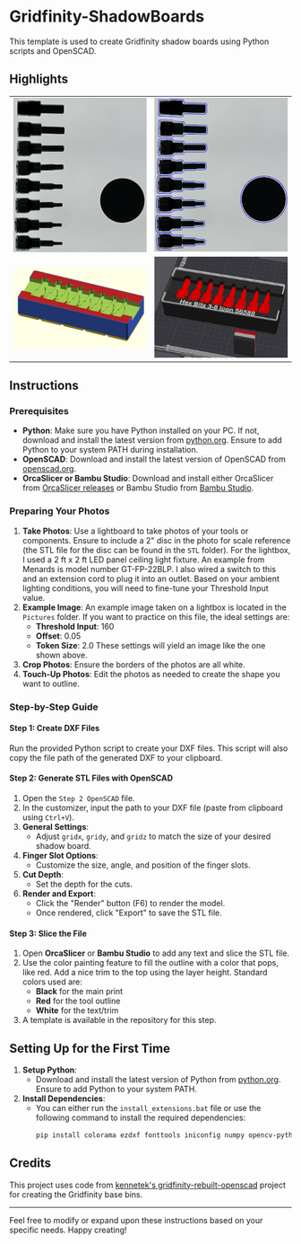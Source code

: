 # Gridfinity-ShadowBoards

This template is used to create Gridfinity shadow boards using Python scripts and OpenSCAD.

## Highlights

<table>
  <tr>
    <td><img src="assets/images/lightbox example.png" alt="Lightbox Example" width="320"></td>
    <td><img src="assets/images/dxf generated example.png" alt="DXF Generated Example" width="320"></td>
  </tr>
  <tr>
    <td><img src="assets/images/openscad example.png" alt="OpenSCAD Example" width="320"></td>
    <td><img src="assets/images/orcastudio example.png" alt="OrcaStudio Example" width="320"></td>
  </tr>
</table>

## Instructions

### Prerequisites
- **Python**: Make sure you have Python installed on your PC. If not, download and install the latest version from [python.org](https://www.python.org/). Ensure to add Python to your system PATH during installation.
- **OpenSCAD**: Download and install the latest version of OpenSCAD from [openscad.org](https://www.openscad.org/).
- **OrcaSlicer or Bambu Studio**: Download and install either OrcaSlicer from [OrcaSlicer releases](https://github.com/SoftFever/OrcaSlicer/releases) or Bambu Studio from [Bambu Studio](https://bambulab.com/en/download/studio).

### Preparing Your Photos
1. **Take Photos**: Use a lightboard to take photos of your tools or components. Ensure to include a 2" disc in the photo for scale reference (the STL file for the disc can be found in the `STL` folder). For the lightbox, I used a 2 ft x 2 ft LED panel ceiling light fixture. An example from Menards is model number GT-FP-22BLP. I also wired a switch to this and an extension cord to plug it into an outlet. Based on your ambient lighting conditions, you will need to fine-tune your Threshold Input value.
2. **Example Image**: An example image taken on a lightbox is located in the `Pictures` folder. If you want to practice on this file, the ideal settings are:
   - **Threshold Input**: 160
   - **Offset**: 0.05
   - **Token Size**: 2.0
   These settings will yield an image like the one shown above.
3. **Crop Photos**: Ensure the borders of the photos are all white.
4. **Touch-Up Photos**: Edit the photos as needed to create the shape you want to outline.

### Step-by-Step Guide

#### Step 1: Create DXF Files
Run the provided Python script to create your DXF files. This script will also copy the file path of the generated DXF to your clipboard.

#### Step 2: Generate STL Files with OpenSCAD
1. Open the `Step 2 OpenSCAD` file.
2. In the customizer, input the path to your DXF file (paste from clipboard using `Ctrl+V`).
3. **General Settings**:
   - Adjust `gridx`, `gridy`, and `gridz` to match the size of your desired shadow board.
4. **Finger Slot Options**:
   - Customize the size, angle, and position of the finger slots.
5. **Cut Depth**:
   - Set the depth for the cuts.
6. **Render and Export**:
   - Click the "Render" button (F6) to render the model.
   - Once rendered, click "Export" to save the STL file.

#### Step 3: Slice the File
1. Open **OrcaSlicer** or **Bambu Studio** to add any text and slice the STL file.
2. Use the color painting feature to fill the outline with a color that pops, like red. Add a nice trim to the top using the layer height. Standard colors used are:
   - **Black** for the main print
   - **Red** for the tool outline
   - **White** for the text/trim
3. A template is available in the repository for this step.

## Setting Up for the First Time
1. **Setup Python**:
   - Download and install the latest version of Python from [python.org](https://www.python.org/). Ensure to add Python to your system PATH.
2. **Install Dependencies**:
   - You can either run the `install_extensions.bat` file or use the following command to install the required dependencies:
     ```sh
     pip install colorama ezdxf fonttools iniconfig numpy opencv-python packaging pillow pip pluggy pyparsing pyperclip pytest typing_extensions
     ```

## Credits
This project uses code from [kennetek's gridfinity-rebuilt-openscad](https://github.com/kennetek/gridfinity-rebuilt-openscad) project for creating the Gridfinity base bins.

---

Feel free to modify or expand upon these instructions based on your specific needs. Happy creating!
